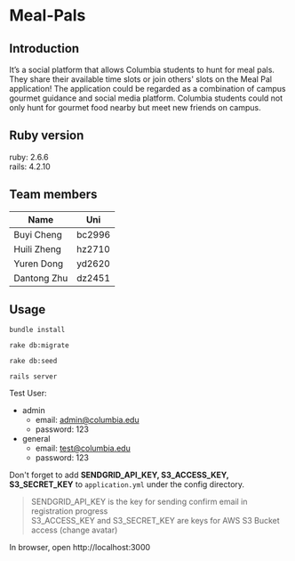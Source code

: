 # Meal-Pals

## Introduction
It’s a social platform that allows Columbia students to hunt for meal pals. They share their available time slots or join others' slots on the Meal Pal application! The application could be regarded as a combination of campus gourmet guidance and social media platform. Columbia students could not only hunt for gourmet food nearby but meet new friends on campus. 

## Ruby version
ruby: 2.6.6  
rails: 4.2.10

## Team members
| Name      | Uni |
| ----------- | ----------- |
| Buyi Cheng      | bc2996       |
| Huili Zheng   | hz2710        |
| Yuren Dong   | yd2620        |
| Dantong Zhu   | dz2451        |


## Usage
```shell
bundle install

rake db:migrate

rake db:seed

rails server
```


Test User:
- admin
  - email: admin@columbia.edu
  - password: 123
- general 
  - email: test@columbia.edu
  - password: 123
  
  
Don't forget to add **SENDGRID_API_KEY, S3_ACCESS_KEY, S3_SECRET_KEY** to `application.yml` under the config directory.  
> SENDGRID_API_KEY is the key for sending confirm email in registration progress    
> S3_ACCESS_KEY and S3_SECRET_KEY are keys for AWS S3 Bucket access (change avatar)

In browser, open http://localhost:3000
